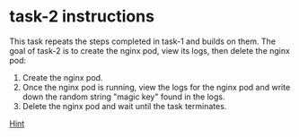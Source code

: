 # task-2 instructions

This task repeats the steps completed in task-1 and builds on them. The goal of task-2 is to create the nginx pod, view its logs, then delete the nginx pod:

1. Create the nginx pod. 
2. Once the nginx pod is running, view the logs for the nginx pod and write down the random string "magic key" found in the logs. 
3. Delete the nginx pod and wait until the task terminates.

[Hint](https://github.com/ux-studies/summer-2021/blob/main/studies/study-0/tasks/hints/task-2-hint.md)
